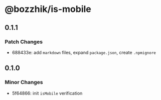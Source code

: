# @bozzhik/is-mobile

## 0.1.1

### Patch Changes

- 688433e: add `markdown` files, expand `package.json`, create `.npmignore`

## 0.1.0

### Minor Changes

- 5f64866: init `isMobile` verification
